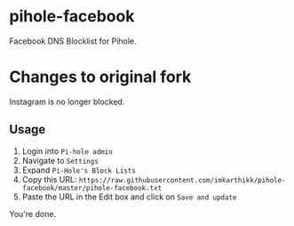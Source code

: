 # pihole-facebook
Facebook DNS Blocklist for Pihole.

# Changes to original fork
Instagram is no longer blocked.

## Usage

1. Login into `Pi-hole admin`
2. Navigate to `Settings`
3. Expand `Pi-Hole's Block Lists`
4. Copy this URL: `https://raw.githubusercontent.com/imkarthikk/pihole-facebook/master/pihole-facebook.txt`
5. Paste the URL in the Edit box and click on `Save and update`

You're done. 
